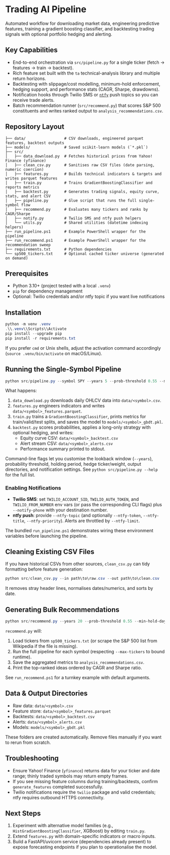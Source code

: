 # Trading AI Pipeline

Automated workflow for downloading market data, engineering predictive features, training a gradient boosting classifier, and backtesting trading signals with optional portfolio hedging and alerting.

## Key Capabilities
- End-to-end orchestration via `src/pipeline.py` for a single ticker (fetch → features → train → backtest).
- Rich feature set built with the `ta` technical-analysis library and multiple return horizons.
- Backtesting with slippage/cost modelling, minimum-hold enforcement, hedging support, and performance stats (CAGR, Sharpe, drawdowns).
- Notification hooks through Twilio SMS or [`ntfy`](https://ntfy.sh) push topics so you can receive trade alerts.
- Batch recommendation runner (`src/recommend.py`) that scores S&P 500 constituents and writes ranked output to `analysis_recommendations.csv`.

## Repository Layout
```text
├── data/                 # CSV downloads, engineered parquet features, backtest outputs
├── models/               # Saved scikit-learn models (`*.pkl`)
├── src/
│   ├── data_download.py  # Fetches historical prices from Yahoo! Finance (yfinance)
│   ├── clean_csv.py      # Sanitises raw CSV files (date parsing, numeric coercion)
│   ├── features.py       # Builds technical indicators & targets and writes parquet features
│   ├── train.py          # Trains GradientBoostingClassifier and reports metrics
│   ├── backtest.py       # Generates trading signals, equity curve, stats, and alert CSV
│   ├── pipeline.py       # Glue script that runs the full single-symbol flow
│   ├── recommend.py      # Evaluates many tickers and ranks by CAGR/Sharpe
│   ├── notify.py         # Twilio SMS and ntfy push helpers
│   └── utils.py          # Shared utilities (datetime indexing helpers)
├── run_pipeline.ps1      # Example PowerShell wrapper for the pipeline
├── run_recommend.ps1     # Example PowerShell wrapper for the recommendation sweep
├── requirements.txt      # Python dependencies
└── sp500_tickers.txt     # Optional cached ticker universe (generated on demand)
```

## Prerequisites
- Python 3.10+ (project tested with a local `.venv`)
- `pip` for dependency management
- Optional: Twilio credentials and/or ntfy topic if you want live notifications

## Installation
```powershell
python -m venv .venv
.\\.venv\\Scripts\\Activate
pip install --upgrade pip
pip install -r requirements.txt
```

If you prefer `cmd` or Unix shells, adjust the activation command accordingly (`source .venv/bin/activate` on macOS/Linux).

## Running the Single-Symbol Pipeline
```powershell
python src/pipeline.py --symbol SPY --years 5 --prob-threshold 0.55 --min-hold-days 21
```

What happens:
1. `data_download.py` downloads daily OHLCV data into `data/<symbol>.csv`.
2. `features.py` engineers indicators and writes `data/<symbol>_features.parquet`.
3. `train.py` trains a `GradientBoostingClassifier`, prints metrics for train/valid/test splits, and saves the model to `models/<symbol>_gbdt.pkl`.
4. `backtest.py` scores probabilities, applies a long-only strategy with optional hedging, and writes:
   - Equity curve CSV: `data/<symbol>_backtest.csv`
   - Alert stream CSV: `data/<symbol>_alerts.csv`
   - Performance summary printed to stdout.

Command-line flags let you customise the lookback window (`--years`), probability threshold, holding period, hedge ticker/weight, output directories, and notification settings. See `python src/pipeline.py --help` for the full list.

### Enabling Notifications
- **Twilio SMS**: set `TWILIO_ACCOUNT_SID`, `TWILIO_AUTH_TOKEN`, and `TWILIO_FROM_NUMBER` env vars (or pass the corresponding CLI flags) plus `--notify-phone` with your destination number.
- **ntfy push**: provide `--ntfy-topic` (and optionally `--ntfy-token`, `--ntfy-title`, `--ntfy-priority`). Alerts are throttled by `--ntfy-limit`.

The bundled `run_pipeline.ps1` demonstrates wiring these environment variables before launching the pipeline.

## Cleaning Existing CSV Files
If you have historical CSVs from other sources, `clean_csv.py` can tidy formatting before feature generation:
```powershell
python src/clean_csv.py --in path\to\raw.csv --out path\to\clean.csv
```
It removes stray header lines, normalises dates/numerics, and sorts by date.

## Generating Bulk Recommendations
```powershell
python src/recommend.py --years 20 --prob-threshold 0.55 --min-hold-days 252 --max-tickers 100
```

`recommend.py` will:
1. Load tickers from `sp500_tickers.txt` (or scrape the S&P 500 list from Wikipedia if the file is missing).
2. Run the full pipeline for each symbol (respecting `--max-tickers` to bound runtime).
3. Save the aggregated metrics to `analysis_recommendations.csv`.
4. Print the top-ranked ideas ordered by CAGR and Sharpe ratio.

See `run_recommend.ps1` for a turnkey example with default arguments.

## Data & Output Directories
- Raw data: `data/<symbol>.csv`
- Feature store: `data/<symbol>_features.parquet`
- Backtests: `data/<symbol>_backtest.csv`
- Alerts: `data/<symbol>_alerts.csv`
- Models: `models/<symbol>_gbdt.pkl`

These folders are created automatically. Remove files manually if you want to rerun from scratch.

## Troubleshooting
- Ensure Yahoo! Finance (`yfinance`) returns data for your ticker and date range; thinly traded symbols may return empty frames.
- If you see missing feature columns during training/backtests, confirm `generate_features` completed successfully.
- Twilio notifications require the `twilio` package and valid credentials; ntfy requires outbound HTTPS connectivity.

## Next Steps
1. Experiment with alternative model families (e.g., `HistGradientBoostingClassifier`, XGBoost) by editing `train.py`.
2. Extend `features.py` with domain-specific indicators or macro inputs.
3. Build a FastAPI/uvicorn service (dependencies already present) to expose forecasting endpoints if you plan to operationalise the model.

